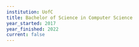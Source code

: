 ```yaml
---
institution: UofC
title: Bachelor of Science in Computer Science
year_started: 2017
year_finished: 2022
current: false
---
```


